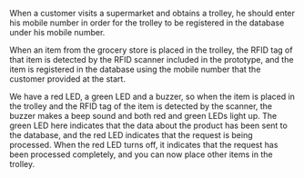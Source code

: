 When a customer visits a supermarket and obtains a trolley, he should enter his mobile number in order for the trolley to be registered in the database under his mobile number.

When an item from the grocery store is placed in the trolley, the RFID tag of that item is detected by the RFID scanner included in the prototype, and the item is registered in the database using the mobile number that the customer provided at the start.

We have a red LED, a green LED and a buzzer, so when the item is placed in the trolley and the RFID tag of the item is detected by the scanner, the buzzer makes a beep sound and both red and green LEDs light up. The green LED here indicates that the data about the product has been sent to the database, and the red LED indicates that the request is being processed. When the red LED turns off, it indicates that the request has been processed completely, and you can now place other items in the trolley.

